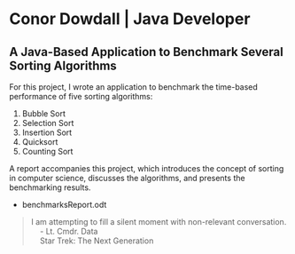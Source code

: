 # Conor Dowdall | Java Developer

## A Java-Based Application to Benchmark Several Sorting Algorithms

For this project, I wrote an application to benchmark the time-based performance of five sorting algorithms:

1. Bubble Sort
2. Selection Sort
3. Insertion Sort
4. Quicksort
5. Counting Sort

A report accompanies this project, which introduces the concept of sorting in computer science, discusses the algorithms, and presents the benchmarking results.

- benchmarksReport.odt

> I am attempting to fill a silent moment with non-relevant conversation.  
> &nbsp;&nbsp;&nbsp;&nbsp;- Lt. Cmdr. Data  
> &nbsp;&nbsp;&nbsp;&nbsp;Star Trek: The Next Generation
 

